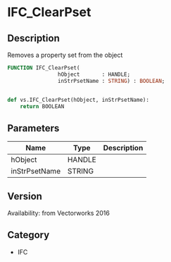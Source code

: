 # IFC_ClearPset

## Description
Removes a property set from the object

```pascal
FUNCTION IFC_ClearPset(
				hObject       : HANDLE;
				inStrPsetName : STRING) : BOOLEAN;
```

```python

def vs.IFC_ClearPset(hObject, inStrPsetName):
    return BOOLEAN
```

## Parameters
|Name|Type|Description|
|---|---|---|
|hObject|HANDLE||
|inStrPsetName|STRING||

## Version
Availability: from Vectorworks 2016
## Category
* IFC

